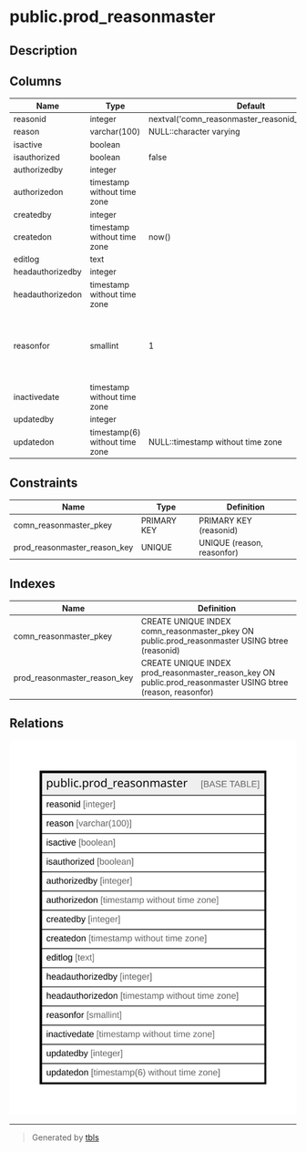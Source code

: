 # public.prod_reasonmaster

## Description

## Columns

| Name | Type | Default | Nullable | Children | Parents | Comment |
| ---- | ---- | ------- | -------- | -------- | ------- | ------- |
| reasonid | integer | nextval('comn_reasonmaster_reasonid_seq'::regclass) | false |  |  |  |
| reason | varchar(100) | NULL::character varying | true |  |  |  |
| isactive | boolean |  | true |  |  |  |
| isauthorized | boolean | false | false |  |  |  |
| authorizedby | integer |  | true |  |  |  |
| authorizedon | timestamp without time zone |  | true |  |  |  |
| createdby | integer |  | true |  |  |  |
| createdon | timestamp without time zone | now() | true |  |  |  |
| editlog | text |  | true |  |  |  |
| headauthorizedby | integer |  | true |  |  |  |
| headauthorizedon | timestamp without time zone |  | true |  |  |  |
| reasonfor | smallint | 1 | true |  |  | 1=Rejection During Production<br>2=Rejection During Quality Check |
| inactivedate | timestamp without time zone |  | true |  |  |  |
| updatedby | integer |  | true |  |  |  |
| updatedon | timestamp(6) without time zone | NULL::timestamp without time zone | true |  |  |  |

## Constraints

| Name | Type | Definition |
| ---- | ---- | ---------- |
| comn_reasonmaster_pkey | PRIMARY KEY | PRIMARY KEY (reasonid) |
| prod_reasonmaster_reason_key | UNIQUE | UNIQUE (reason, reasonfor) |

## Indexes

| Name | Definition |
| ---- | ---------- |
| comn_reasonmaster_pkey | CREATE UNIQUE INDEX comn_reasonmaster_pkey ON public.prod_reasonmaster USING btree (reasonid) |
| prod_reasonmaster_reason_key | CREATE UNIQUE INDEX prod_reasonmaster_reason_key ON public.prod_reasonmaster USING btree (reason, reasonfor) |

## Relations

![er](public.prod_reasonmaster.svg)

---

> Generated by [tbls](https://github.com/k1LoW/tbls)

